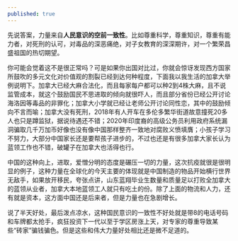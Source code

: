 ```yaml
---
published: true
---
```


先说答案，力量来自**人民意识的空前一致性**。比如尊重科学，尊重知识，尊重有能力者，对死刑的认可，对毒品的深恶痛绝，对子女教育的深深期许，对一个繁荣昌盛祖国的热切期望。

你可能会觉着这不是很正常吗？可是如果你出国对比过，你就会惊讶发现西方国家所鼓吹的多元文化对价值观的割裂已经到达何种程度，下面我以我生活的加拿大举例说明下。加拿大已经大麻合法化，而且每家每户都可以种2到4株大麻，且不说监管成本，就这个鼓励国民不思进取的倾向就很吓人，而且部分省份已经公开讨论海洛因等毒品的非罪化；加拿大小学就已经让老师公开讨论同性恋，其中的鼓励倾向不言而喻；加拿大没有死刑，2018年有人开车在多伦多繁华街道故意撞死20多人也只是蹲监狱，据说待遇还不错；2020年印度裔的高级公务员利用政府系统漏洞骗取几千万加币好像也没有像中国那样整齐一致地对腐败义愤填膺；小孩子学习不努力，大部分中国家长还是要帮孩子进步的，不过也还是有很多加拿大家长认为蓝领工作也不错，破罐子在加拿大也活得也行。

中国的这种向上，进取，爱憎分明的态度是碾压一切的力量，这次抗疫就很是很明显的例子，这种力量在全球化的今天主要的体现就是中国制造的物品开始横行世界无敌手，如果放开移民，夸张点讲，山东蓝翔毕业生数量和质量足以打败全加拿大的蓝领从业者，加拿大本地蓝领工人就只有吃土的份。除了上面的物流和人力，还有就是资本，这方面中国还是后来者，但是力量也在急剧增长。

说了半天好处，最后泼点凉水，这种国民意识的一致性不好处就是带8的电话号码和车牌都太抢手，疯狂投资下一代以至于学区房涨上天，对专家的尊重导致某些“砖家”骗钱骗色。但是这些和伟大力量好处相比还是微不足道的。